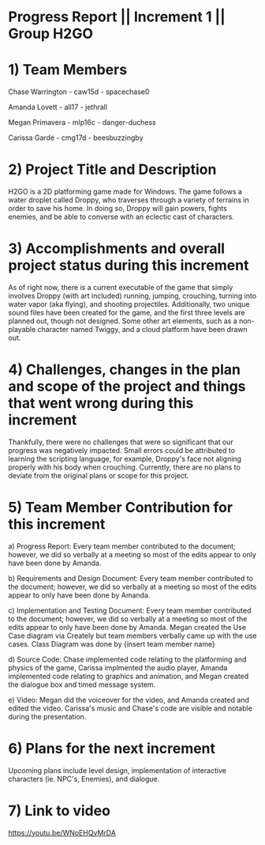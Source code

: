 
# Progress Report || Increment 1 || Group H2GO
<!--Please use this template to describe your progress on the group project in the latest increment. 
Please do not change the font, font size, margins or line spacing. All the text in italic should be removed from your final submission.-->
# 1)   Team Members
Chase Warrington - caw15d - spacechase0

Amanda Lovett - all17 - jethrall

Megan Primavera - mlp16c -  danger-duchess

Carissa Garde - cmg17d - beesbuzzingby

<!--Please write the name of all the team members, their FSU IDs, and GitHub IDs here.-->

# 2)   Project Title and Description
<!--Briefly describe your project.-->
H2GO is a 2D platforming game made for Windows. The game follows a water droplet called Droppy, who traverses through a variety of terrains in order to save his home. In doing so, Droppy will gain powers, fights enemies, and be able to converse with an eclectic cast of characters. 

# 3)  Accomplishments and overall project status during this increment
<!--Describe in detail what was accomplished during this increment and where your project stands overall compared to the initial scope and functionality proposed.-->
As of right now, there is a current executable of the game that simply involves Droppy (with art included) running, jumping, crouching, turning into water vapor (aka flying), and shooting projectiles. Additionally, two unique sound files have been created for the game, and the first three levels are planned out, though not designed. Some other art elements, such as a non-playable character named Twiggy, and a cloud platform have been drawn out. 

# 4)   Challenges, changes in the plan and scope of the project and things that went wrong during this increment
<!--Please describe here in detail:
- anything that was challenging during this increment and how you dealt with the challenges
- any changes that occurred in the initial plan you had for the project or its scope. Describe the reasons for the changes. 
- anything that went wrong during this increment-->
Thankfully, there were no challenges that were so significant that our progress was negatively impacted. Small errors could be attributed to learning the scripting language, for example, Droppy's face not aligning properly with his body when crouching. Currently, there are no plans to deviate from the original plans or scope for this project. 

# 5)   Team Member Contribution for this increment
<!--Please list each individual member and their contributions to each of the deliverables in this increment (be as detailed as possible).
In other words, describe the contribution of each team member to:
a)   the progress report, including the sections they wrote or contributed to
b)   the requirements and design document, including the sections they wrote or contributed to
c)   the implementation and testing document, including the sections they wrote or contributed to
d)   the source code (be detailed about which parts of the system each team member contributed to and how)
e)   the video or presentation-->

a) Progress Report: Every team member contributed to the document; however, we did so verbally at a meeting so most of the edits appear to only have been done by Amanda. 

b) Requirements and Design Document: Every team member contributed to the document; however, we did so verbally at a meeting so most of the edits appear to only have been done by Amanda. 

c) Implementation and Testing Document: Every team member contributed to the document; however, we did so verbally at a meeting so most of the edits appear to only have been done by Amanda. Megan created the Use Case diagram via Creately but team members verbally came up with the use cases. Class Diagram was done by {insert team member name}

d) Source Code: Chase implemented code relating to the platforming and physics of the game, Carissa implmented the audio player, Amanda implemented code relating to graphics and animation, and Megan created the dialogue box and timed message system.

e) Video: Megan did the voiceover for the video, and Amanda created and edited the video. Carissa's music and Chase's code are visible and notable during the presentation.


# 6)   Plans for the next increment
<!--If this report if for the first or second increment, describe what are you planning to achieve in the next increment.-->
Upcoming plans include level design, implementation of interactive characters (ie. NPC's, Enemies), and dialogue.


# 7)   Link to video
<!--Paste here the link to your video (only for increment 1 and 2).-->
https://youtu.be/WNoEHQyMrDA
